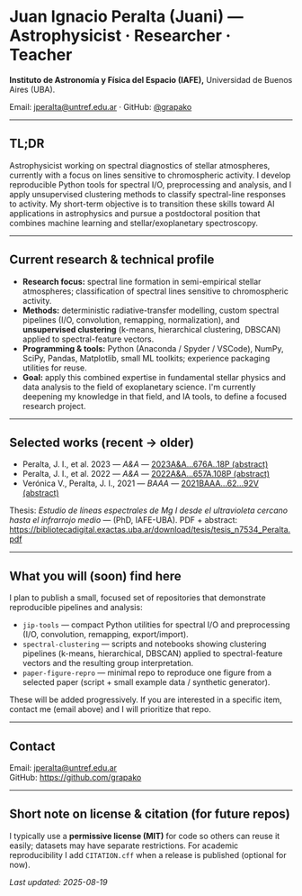 # Juan Ignacio Peralta (Juani) — Astrophysicist · Researcher · Teacher

**Instituto de Astronomía y Física del Espacio (IAFE),** Universidad de Buenos Aires (UBA).  

Email: jperalta@untref.edu.ar · GitHub: [@grapako](https://github.com/grapako)

---

## TL;DR
Astrophysicist working on spectral diagnostics of stellar atmospheres, currently with a focus on lines sensitive to chromospheric activity. I develop reproducible Python tools for spectral I/O, preprocessing and analysis, and I apply unsupervised clustering methods to classify spectral-line responses to activity. My short-term objective is to transition these skills toward AI applications in astrophysics and pursue a postdoctoral position that combines machine learning and stellar/exoplanetary spectroscopy.

---

## Current research & technical profile
- **Research focus:** spectral line formation in semi-empirical stellar atmospheres; classification of spectral lines sensitive to chromospheric activity.  
- **Methods:** deterministic radiative-transfer modelling, custom spectral pipelines (I/O, convolution, remapping, normalization), and **unsupervised clustering** (k-means, hierarchical clustering, DBSCAN) applied to spectral-feature vectors.  
- **Programming & tools:** Python (Anaconda / Spyder / VSCode), NumPy, SciPy, Pandas, Matplotlib, small ML toolkits; experience packaging utilities for reuse.  
- **Goal:** apply this combined expertise in fundamental stellar physics and data analysis to the field of exoplanetary science. I'm currently deepening my knowledge in that field, and IA tools, to define a focused research project.

---

## Selected works (recent → older)
- Peralta, J. I., et al. 2023 — *A&A* — [2023A&A...676A..18P (abstract)](https://ui.adsabs.harvard.edu/#abs/2023A&A...676A..18P/abstract)  
- Peralta, J. I., et al. 2022 — *A&A* — [2022A&A...657A.108P (abstract)](https://ui.adsabs.harvard.edu/#abs/2022A&A...657A.108P/abstract)  
- Verónica V., Peralta, J. I., 2021 — *BAAA* — [2021BAAA...62...92V (abstract)](https://ui.adsabs.harvard.edu/#abs/2021BAAA...62...92V/abstract)

Thesis: *Estudio de líneas espectrales de Mg I desde el ultravioleta cercano hasta el infrarrojo medio* — (PhD, IAFE-UBA). PDF + abstract: https://bibliotecadigital.exactas.uba.ar/download/tesis/tesis_n7534_Peralta.pdf

---

## What you will (soon) find here
I plan to publish a small, focused set of repositories that demonstrate reproducible pipelines and analysis:
- `jip-tools` — compact Python utilities for spectral I/O and preprocessing (I/O, convolution, remapping, export/import).  
- `spectral-clustering` — scripts and notebooks showing clustering pipelines (k-means, hierarchical, DBSCAN) applied to spectral-feature vectors and the resulting group interpretation.  
- `paper-figure-repro` — minimal repo to reproduce one figure from a selected paper (script + small example data / synthetic generator).

These will be added progressively. If you are interested in a specific item, contact me (email above) and I will prioritize that repo.

---

## Contact
Email: jperalta@untref.edu.ar  
GitHub: https://github.com/grapako

---

## Short note on license & citation (for future repos)
I typically use a **permissive license (MIT)** for code so others can reuse it easily; datasets may have separate restrictions. For academic reproducibility I add `CITATION.cff` when a release is published (optional for now).

_Last updated: 2025-08-19_
